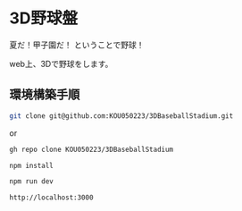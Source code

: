 # 3D野球盤

夏だ！甲子園だ！
ということで野球！

web上、3Dで野球をします。

## 環境構築手順

```bash
git clone git@github.com:KOU050223/3DBaseballStadium.git
```

or

```bash
gh repo clone KOU050223/3DBaseballStadium
```

```bash
npm install

npm run dev

http://localhost:3000
```
